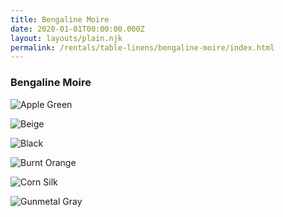 ```yaml
---
title: Bengaline Moire
date: 2020-01-01T00:00:00.000Z
layout: layouts/plain.njk
permalink: /rentals/table-linens/bengaline-moire/index.html
---
```


### Bengaline Moire
<div class="grid-container" markdown="1">

![Apple Green](/static/img/table-linens/01-Bengaline-Moire/bengalinemoire-apple-crop.jpg "Apple Green")

![Beige](/static/img/table-linens/01-Bengaline-Moire/bengalinemoire-beige-crop.jpg "Beige")

![Black](/static/img/table-linens/01-Bengaline-Moire/bengalinemoire-black-crop.jpg "Black")

![Burnt Orange](/static/img/table-linens/01-Bengaline-Moire/bengalinemoire-burntorange-crop.jpg "Burnt Orange")

![Corn Silk](/static/img/table-linens/01-Bengaline-Moire/bengalinemoire-cornsilk-crop.jpg "Corn Silk")

![Gunmetal Gray](/static/img/table-linens/01-Bengaline-Moire/bengalinemoire-gunmetal-crop.jpg "Gunmetal Gray")

</div>